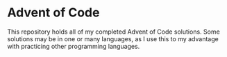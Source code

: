 # Advent of Code

This repository holds all of my completed Advent of Code solutions. Some solutions may be in one or many languages, as I use this to my advantage with practicing other programming languages.

